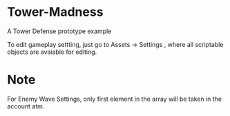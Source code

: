 # Tower-Madness
A Tower Defense prototype example

To edit gameplay settting, just go to Assets -> Settings , where all scriptable objects are avaiable for editing.

# Note
For Enemy Wave Settings, only first element in the array will be taken in the account atm.
